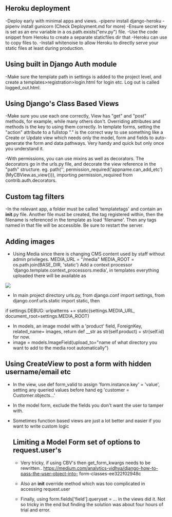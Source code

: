 ## Heroku deployment

-Deploy early with minimal apps and views. 
-pipenv install django-heroku
-pipenv install gunicorn (Check Deployment.md for more)
-Ensure secret key is set as an env variable in a os.path.exists("env.py") file.
-Use the code snippet from Heroku to create a separate staticfiles dir that 
-Heroku can use to copy files to.
-Install whitenoise to allow Heroku to directly serve your static files at least
during production.


## Using built in Django Auth module

-Make sure the template path in settings is added to the project level, and 
create a templates>registration>login.html for login etc. Log out is called
logged_out.html.


## Using Django's Class Based Views

-Make sure you use each one correctly, View has "get" and "post" methods, for 
example, while many others don't. Overriding attributes and methods is the key
to using them correctly. In template forms, setting the "action" attribute to
a fullstop "." is the correct way to use something like a Create or Update view
which needs only the model, form and fields to auto-generate the form and data
pathways. Very handy and quick but only once you understand it.

-With permissions, you can use mixins as well as decorators. The decorators go
in the urls.py file, and decorate the view reference in the "path" structure.
eg. path('', permission_required('appname.can_add_etc')(MyCBView.as_view())), 
importing permission_required from contrib.auth.decorators. 


## Custom tag filters

-In the relevant app, a folder must be called 'templatetags' and contain an
__init__.py file. Another file must be created, the tag registered within, then
the filename is referenced in the template as load 'filename'. Then any tags
named in that file will be accessible. Be sure to restart the server.


## Adding images

- Using Media since there is changing CMS content used by staff without admin
privileges. MEDIA_URL = "/media" MEDIA_ROOT = os.path.join(BASE_DIR, 'static')
Add a context processor 'django.template.context_processors.media', in templates
everything uploaded there will be available as 

<img src="{{ MEDIA_URL }}example.jpg">

- In main project directory urls.py, from django.conf import settings, from 
django.conf.urls.static import static, then 

if settings.DEBUG:
urlpatterns += static(settings.MEDIA_URL, document_root=settings.MEDIA_ROOT)

- In models, an image model with a 'product' field, ForeignKey, related_name=
images, return def __str as str(self.product) + str(self.id) for now.
 - image = models.ImageField(upload_to="name of what directory you want to add
 to the media root automatically")

## Using CreateView to post a form with hidden username/email etc

- In the view, use def form_valid to assign 'form.instance.key' = 'value', 
 setting any queried values before hand eg 'customer = Customer.objects...'

- In the model form, exclude the fields you don't want the user to tamper with.

- Sometimes function based views are just a lot better and easier if you want
  to write custom logic

  ## Limiting a Model Form set of options to request.user's

  - Very tricky, if using CBV's then get_form_kwargs needs to be rewritten..
  https://medium.com/analytics-vidhya/django-how-to-pass-the-user-object-into-
  form-classes-ee322f02948c

  - Also an __init__ override method which was too complicated in accessing
  request.user

  - Finally, using form.fields['field'].queryset = ... in the views did it. Not
  so tricky in the end but finding the solution was about four hours of 
  trial and error. 

  